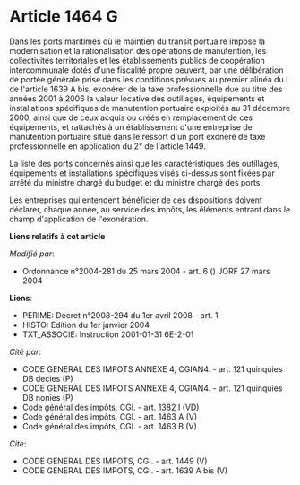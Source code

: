 # Article 1464 G

Dans les ports maritimes où le maintien du transit portuaire impose la modernisation et la rationalisation des opérations de
manutention, les collectivités territoriales et les établissements publics de coopération intercommunale dotés d'une
fiscalité propre peuvent, par une délibération de portée générale prise dans les conditions prévues au premier alinéa du I de
l'article 1639 A bis, exonérer de la taxe professionnelle due au titre des années 2001 à 2006 la valeur locative des
outillages, équipements et installations spécifiques de manutention portuaire exploités au 31 décembre 2000, ainsi que de
ceux acquis ou créés en remplacement de ces équipements, et rattachés à un établissement d'une entreprise de manutention
portuaire situé dans le ressort d'un port exonéré de taxe professionnelle en application du 2° de l'article 1449.

La liste des ports concernés ainsi que les caractéristiques des outillages, équipements et installations spécifiques visés
ci-dessus sont fixées par arrêté du ministre chargé du budget et du ministre chargé des ports. 

Les entreprises qui entendent bénéficier de ces dispositions doivent déclarer, chaque année, au service des impôts, les
éléments entrant dans le champ d'application de l'exonération.

**Liens relatifs à cet article**

_Modifié par_:

  - Ordonnance n°2004-281 du 25 mars 2004 - art. 6 () JORF 27 mars 2004

**Liens**:

  - PERIME: Décret n°2008-294 du 1er avril 2008 - art. 1
  - HISTO: Edition du 1er janvier 2004
  - TXT_ASSOCIE: Instruction 2001-01-31 6E-2-01

_Cité par_:

  - CODE GENERAL DES IMPOTS ANNEXE 4, CGIAN4. - art. 121 quinquies DB decies (P)
  - CODE GENERAL DES IMPOTS ANNEXE 4, CGIAN4. - art. 121 quinquies DB nonies (P)
  - Code général des impôts, CGI. - art. 1382 I (VD)
  - Code général des impôts, CGI. - art. 1463 A (V)
  - Code général des impôts, CGI. - art. 1463 B (V)

_Cite_:

  - CODE GENERAL DES IMPOTS, CGI. - art. 1449 (V)
  - CODE GENERAL DES IMPOTS, CGI. - art. 1639 A bis (V)
